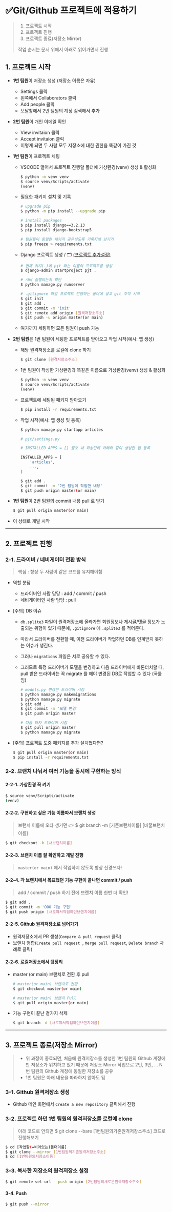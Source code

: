 # ✅Git/Github 프로젝트에 적용하기

> 1. 프로젝트 시작
> 2. 프로젝트 진행
> 3. 프로젝트 종료(저장소 Mirror)
>
> 
>
> 작업 순서는 문서 위에서 아래로 읽어가면서 진행



## 1. 프로젝트 시작

- **1번 팀원**이 저장소 생성 (저장소 이름은 자유)
  
  - Settings 클릭
  - 왼쪽에서 Collaborators 클릭
  - Add people 클릭
  - 모달창에서 2번 팀원의 계정 검색해서 추가
  
- **2번 팀원**이 개인 이메일 확인
  
  - View invitaion 클릭
  - Accept invitaion 클릭
  - 이렇게 되면 두 사람 모두 저장소에 대한 권한을 똑같이 가진 것
  
- **1번 팀원**이 프로젝트 세팅
  
  - VSCODE 열어서 프로젝트 진행할 폴더에 가상환경(venv) 생성 & 활성화
  
    ```bash
    $ python -m venv venv
    $ source venv/Scripts/activate
    (venv)
    ```
  
  - 필요한 패키지 설치 및 기록
  
    ```bash
    # upgrade pip
    $ python -m pip install --upgrade pip
    
    # install packages 
    $ pip install django==3.2.13
    $ pip install django-bootstrap5
    
    # 팀원들이 동일한 패키지 공유하도록 기록지에 남기기
    $ pip freeze > requirements.txt
    ```
  
  - Django 프로젝트 생성 / 🗂️ [(프로젝트 추가설정)](https://github.com/code-sum/TIL/blob/master/notes/dj_modelform2.md)
  
    ```bash
    # 현재 위치(.)에 pjt 라는 이름의 프로젝트를 생성
    $ django-admin startproject pjt .
    
    # 서버 실행되는지 확인
    $ python manage.py runserver
    
    # .gitignore 파일 프로젝트 진행하는 폴더에 넣고 git 추적 시작
    $ git init
    $ git add .
    $ git commit -m 'init'
    $ git remote add origin [원격저장소주소]
    $ git push -u origin master(or main)
    ```
  
  - 여기까지 세팅하면 모든 팀원이 push 가능
  
- **2번 팀원**은 1번 팀원이 세팅한 프로젝트를 받아오고 작업 시작(예시: 앱 생성)

  - 해당 원격저장소를 로컬에 clone 하기

    ```bash
    $ git clone [원격저장소주소]
    ```

  - 1번 팀원이 작성한 가상환경과 똑같은 이름으로 가상환경(venv) 생성 & 활성화

    ```bash
    $ python -m venv venv
    $ source venv/Scripts/activate
    (venv)
    ```

  - 프로젝트에 세팅된 패키지 받아오기

    ```bash
    $ pip install -r requirements.txt
    ```

  - 작업 시작(예시: 앱 생성 및 등록)

    ```bash
    $ python manage.py startapp articles
    ```

    ```python
    # pjt/settings.py
    
    # INSTALLED_APPS = [] 괄호 내 최상단에 아래와 같이 생성한 앱 등록
    
    INSTALLED_APPS = [
        'articles',
        ...,
    ]
    ```

    ```bash
    $ git add .
    $ git commit -m '2번 팀원이 작업한 내용'
    $ git push origin master(or main)
    ```

- **1번 팀원**이 2번 팀원의 commit 내용 pull 로 받기

  ```bash
  $ git pull origin master(or main)
  ```

- 이 상태로 개발 시작



---



## 2. 프로젝트 진행

### 2-1. 드라이버 / 네비게이터 전환 방식

> 핵심 : 항상 두 사람이 같은 코드를 유지해야함

- 역할 분담

  - 드라이버인 사람 담당 : add / commit / push
  - 네비게이터인 사람 담당 : pull

- [주의] DB 이슈

  - `db.splite3` 파일이 원격저장소에 올라가면 회원정보나 게시글/댓글 정보가 노출되는 위험이 있기 때문에, `.gitignore` 에 `.splite3` 를 적어준다.

  - 따라서 드라이버를 전환할 때, 이전 드라이버가 작업하던 DB를 인계받지 못하는 이슈가 생긴다.

  - 그러나 `migrations` 파일은 서로 공유할 수 있다.

  - 그러므로 특정 드라이버가 모델을 변경하고 다음 드라이버에게 바톤터치할 때, pull 받은 드라이버는 꼭 migrate 를 해야 변경된 DB로 작업할 수 있다 (국룰임)

    ```bash
    # models.py 변경한 드라이버 시점
    $ python manage.py makemigrations
    $ python manage.py migrate
    $ git add .
    $ git commit -m '모델 변경'
    $ git push origin master
    
    # 다음 타자 드라이버 시점
    $ git pull origin master
    $ python manage.py migrate
    ```

- [주의] 프로젝트 도중 패키지를 추가 설치했다면?

  ```bash
  $ git pull origin master(or main)
  $ pip install -r requirements.txt
  ```

### 2-2. 브랜치 나눠서 여러 기능을 동시에 구현하는 방식

#### 2-2-1. 가상환경 꼭 켜기

```bash
$ source venv/Scripts/activate
(venv)
```

#### 2-2-2. 구현하고 싶은 기능 이름따서 브랜치 생성

> 브랜치 이름에 오타 생기면 👉 $ git branch -m [기존브랜치이름] [바꿀브랜치이름]

```bash
$ git checkout -b [새브랜치이름]
```

#### 2-2-3. 브랜치 이름 잘 확인하고 개발 진행

>  `master(or main)` 에서 작업하지 않도록 항상 신경쓰자! 

#### 2-2-4. 각 브랜치에서 목표했던 기능 구현이 끝나면 commit / push

> add / commit / push 하기 전에 브랜치 이름 한번 더 확인!

```bash
$ git add .
$ git commit -m 'OOO 기능 구현'
$ git push origin [새로따서작업하던브랜치이름]
```

#### 2-2-5. Github 원격저장소로 넘어가기

- 원격저장소에서 PR 생성(`Compare & pull request` 클릭)
- 브랜치 병합(`Create pull request `, `Merge pull request`, `Delete branch` 차례로 클릭)

#### 2-2-6. 로컬저장소에서 뒷정리

- master (or main) 브랜치로 전환 후 pull

  ```bash
  # master(or main) 브랜치로 전환
  $ git checkout master(or main)
  
  # master(or main) 브랜치 Pull
  $ git pull origin master(or main)
  ```

- 기능 구현이 끝난 곁가지 삭제

  ```bash
  $ git branch -d [새로따서작업하던브랜치이름]
  ```



---



## 3. 프로젝트 종료(저장소 Mirror)

>  - 위 과정이 종료되면, 처음에 원격저장소를 생성한 1번 팀원의 Github 계정에만 저장소가 위치하고 있기 때문에 저장소 Mirror 작업으로 2번, 3번, ... N번 팀원의 Github 계정에 동일한 저장소를 공유
>  - 1번 팀원은 아래 내용을 따라하지 않아도 됨

### 3-1. Github 원격저장소 생성

- Github 메인 화면에서 `Create a new repository` 클릭해서 진행

### 3-2. 프로젝트 하던 1번 팀원의 원격저장소를 로컬에 clone

> 아래 코드로 안되면 $ git clone --bare [1번팀원의기존원격저장소주소] 코드로 진행해보기

```bash
$ cd [작업할(=비어있는)폴더이름]
$ git clone --mirror [1번팀원의기존원격저장소주소]
$ cd [1번팀원의저장소이름]
```

### 3-3. 복사한 저장소의 원격저장소 설정

```bash
$ git remote set-url --push origin [2번팀원의새로운원격저장소주소]
```

#### 3-4. Push 

```bash
$ git push --mirror
```
